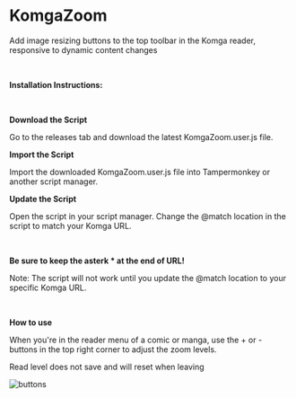 # KomgaZoom
Add image resizing buttons to the top toolbar in the Komga reader, responsive to dynamic content changes 

<br>


**Installation Instructions:**

<br>

**Download the Script**


Go to the releases tab and download the latest KomgaZoom.user.js file.


**Import the Script**


Import the downloaded KomgaZoom.user.js file into Tampermonkey or another script manager.


**Update the Script**


Open the script in your script manager.
Change the @match location in the script to match your Komga URL.

<br>

**Be sure to keep the asterk * at the end of URL!**

Note: The script will not work until you update the @match location to your specific Komga URL.

<br>


**How to use**

When you're in the reader menu of a comic or manga, use the + or - buttons in the top right corner to adjust the zoom levels.

Read level does not save and will reset when leaving

![buttons](https://github.com/wanestar/KomgaZoom/assets/59542068/ce302b70-1b89-4a7f-a82e-2df5a8a2b2e0)
